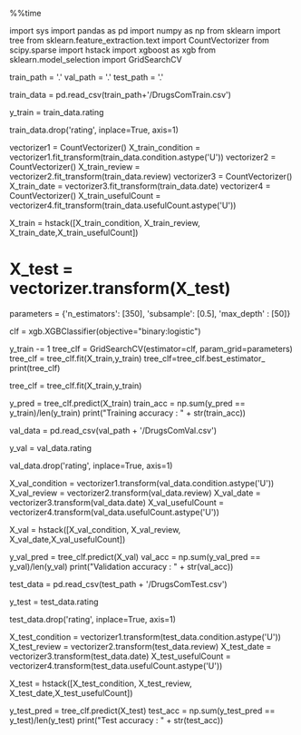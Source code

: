 %%time

import sys
import pandas as pd
import numpy as np
from sklearn import tree
from sklearn.feature_extraction.text import CountVectorizer
from scipy.sparse import hstack
import xgboost as xgb
from sklearn.model_selection import GridSearchCV

train_path = '.'
val_path = '.'
test_path = '.'

train_data = pd.read_csv(train_path+'/DrugsComTrain.csv')

y_train = train_data.rating

train_data.drop('rating', inplace=True, axis=1)

vectorizer1 = CountVectorizer()
X_train_condition = vectorizer1.fit_transform(train_data.condition.astype('U'))
vectorizer2 = CountVectorizer()
X_train_review = vectorizer2.fit_transform(train_data.review)
vectorizer3 = CountVectorizer()
X_train_date = vectorizer3.fit_transform(train_data.date)
vectorizer4 = CountVectorizer()
X_train_usefulCount = vectorizer4.fit_transform(train_data.usefulCount.astype('U'))

X_train = hstack([X_train_condition, X_train_review, X_train_date,X_train_usefulCount])
# X_test = vectorizer.transform(X_test)

parameters = {'n_estimators': [350], 'subsample': [0.5], 'max_depth' : [50]}

clf = xgb.XGBClassifier(objective="binary:logistic")

y_train -= 1
tree_clf = GridSearchCV(estimator=clf, param_grid=parameters)
tree_clf = tree_clf.fit(X_train,y_train)
tree_clf=tree_clf.best_estimator_
print(tree_clf)

tree_clf = tree_clf.fit(X_train,y_train)

y_pred = tree_clf.predict(X_train)
train_acc = np.sum(y_pred == y_train)/len(y_train)
print("Training accuracy : " + str(train_acc))


val_data = pd.read_csv(val_path + '/DrugsComVal.csv')

y_val = val_data.rating

val_data.drop('rating', inplace=True, axis=1)

X_val_condition = vectorizer1.transform(val_data.condition.astype('U'))
X_val_review = vectorizer2.transform(val_data.review)
X_val_date = vectorizer3.transform(val_data.date)
X_val_usefulCount = vectorizer4.transform(val_data.usefulCount.astype('U'))

X_val = hstack([X_val_condition, X_val_review, X_val_date,X_val_usefulCount])

y_val_pred = tree_clf.predict(X_val)
val_acc = np.sum(y_val_pred == y_val)/len(y_val)
print("Validation accuracy : " + str(val_acc))

test_data = pd.read_csv(test_path + '/DrugsComTest.csv')

y_test = test_data.rating

test_data.drop('rating', inplace=True, axis=1)

X_test_condition = vectorizer1.transform(test_data.condition.astype('U'))
X_test_review = vectorizer2.transform(test_data.review)
X_test_date = vectorizer3.transform(test_data.date)
X_test_usefulCount = vectorizer4.transform(test_data.usefulCount.astype('U'))

X_test = hstack([X_test_condition, X_test_review, X_test_date,X_test_usefulCount])

y_test_pred = tree_clf.predict(X_test)
test_acc = np.sum(y_test_pred == y_test)/len(y_test)
print("Test accuracy : " + str(test_acc))
